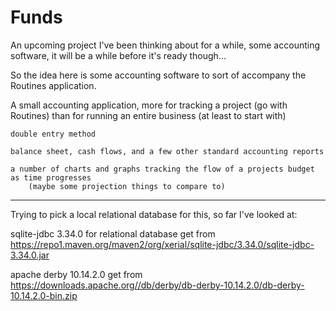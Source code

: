 # Funds
An upcoming project I've been thinking about for a while, some accounting software, it will be a while before it's ready though...


So the idea here is some accounting software to sort of accompany the Routines application.

A small accounting application, more for tracking a project (go with Routines) than for running an entire business (at least to start with)

    double entry method

    balance sheet, cash flows, and a few other standard accounting reports

    a number of charts and graphs tracking the flow of a projects budget as time progresses
        (maybe some projection things to compare to)


*********************************************
Trying to pick a local relational database for this, so far I've looked at:


sqlite-jdbc 3.34.0 for relational database
get from https://repo1.maven.org/maven2/org/xerial/sqlite-jdbc/3.34.0/sqlite-jdbc-3.34.0.jar 


apache derby 10.14.2.0
get from https://downloads.apache.org//db/derby/db-derby-10.14.2.0/db-derby-10.14.2.0-bin.zip  



